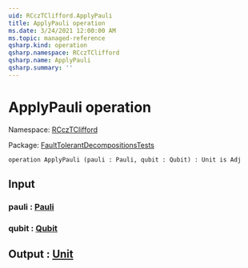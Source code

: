 ```yaml
---
uid: RCczTClifford.ApplyPauli
title: ApplyPauli operation
ms.date: 3/24/2021 12:00:00 AM
ms.topic: managed-reference
qsharp.kind: operation
qsharp.namespace: RCczTClifford
qsharp.name: ApplyPauli
qsharp.summary: ''
---
```


# ApplyPauli operation

Namespace: [RCczTClifford](xref:RCczTClifford)

Package: [FaultTolerantDecompositionsTests](https://nuget.org/packages/FaultTolerantDecompositionsTests)




```qsharp
operation ApplyPauli (pauli : Pauli, qubit : Qubit) : Unit is Adj
```


## Input

### pauli : [Pauli](xref:microsoft.quantum.lang-ref.pauli)




### qubit : [Qubit](xref:microsoft.quantum.lang-ref.qubit)





## Output : [Unit](xref:microsoft.quantum.lang-ref.unit)


